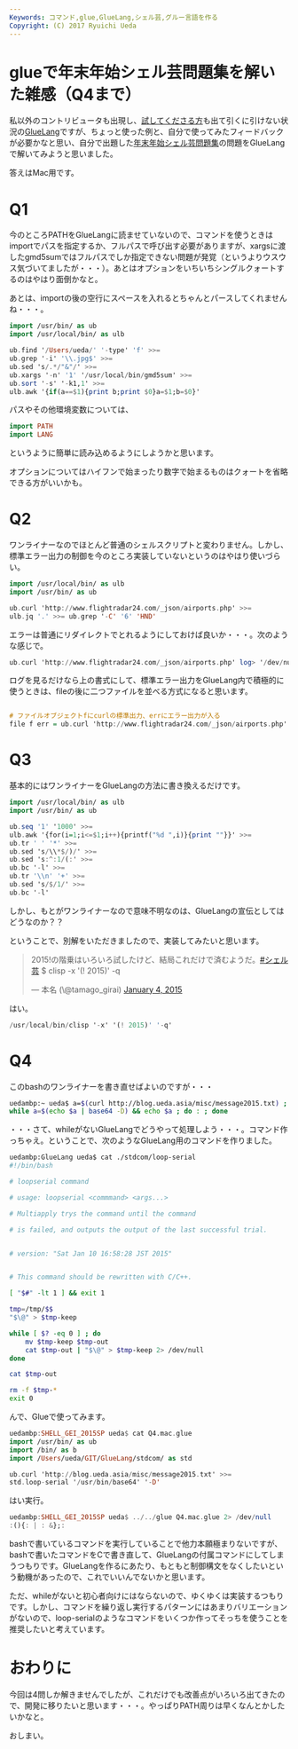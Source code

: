 ```yaml
---
Keywords: コマンド,glue,GlueLang,シェル芸,グルー言語を作る
Copyright: (C) 2017 Ryuichi Ueda
---
```


# glueで年末年始シェル芸問題集を解いた雑感（Q4まで）
私以外のコントリビュータも出現し、<a href="http://cordea.hatenadiary.com/entry/2015/01/09/160647" target="_blank">試してくださる方</a>も出て引くに引けない状況の<a href="https://github.com/ryuichiueda/GlueLang" target="_blank">GlueLang</a>ですが、ちょっと使った例と、自分で使ってみたフィードバックが必要かなと思い、自分で出題した<a href="/?post=04821" title="【解答】年末年始シェル芸問題集" target="_blank">年末年始シェル芸問題集</a>の問題をGlueLangで解いてみようと思いました。

答えはMac用です。

<h1>Q1</h1>

今のところPATHをGlueLangに読ませていないので、コマンドを使うときはimportでパスを指定するか、フルパスで呼び出す必要がありますが、xargsに渡したgmd5sumではフルパスでしか指定できない問題が発覚（というよりウスウス気づいてましたが・・・）。あとはオプションをいちいちシングルクォートするのはやはり面倒かなと。

あとは、importの後の空行にスペースを入れるとちゃんとパースしてくれませんね・・・。

```hs
import /usr/bin/ as ub
import /usr/local/bin/ as ulb

ub.find '/Users/ueda/' '-type' 'f' >>=
ub.grep '-i' '\\.jpg$' >>=
ub.sed 's/.*/"&"/' >>=
ub.xargs '-n' '1' '/usr/local/bin/gmd5sum' >>=
ub.sort '-s' '-k1,1' >>=
ulb.awk '{if(a==$1){print b;print $0}a=$1;b=$0}'
```

パスやその他環境変数については、

```hs
import PATH
import LANG
```

というように簡単に読み込めるようにしようかと思います。

オプションについてはハイフンで始まったり数字で始まるものはクォートを省略できる方がいいかも。


<h1>Q2</h1>

ワンライナーなのでほとんど普通のシェルスクリプトと変わりません。しかし、標準エラー出力の制御を今のところ実装していないというのはやはり使いづらい。

```hs
import /usr/local/bin/ as ulb
import /usr/bin/ as ub

ub.curl 'http://www.flightradar24.com/_json/airports.php' >>=
ulb.jq '.' >>= ub.grep '-C' '6' 'HND'
```

エラーは普通にリダイレクトでとれるようにしておけば良いか・・・。次のような感じで。
```hs
ub.curl 'http://www.flightradar24.com/_json/airports.php' log> '/dev/null' >>= ...
```

ログを見るだけなら上の書式にして、標準エラー出力をGlueLang内で積極的に使うときは、fileの後に二つファイルを並べる方式になると思います。
```hs

# ファイルオブジェクトfにcurlの標準出力、errにエラー出力が入る
file f err = ub.curl 'http://www.flightradar24.com/_json/airports.php'
```

<h1>Q3</h1>

基本的にはワンライナーをGlueLangの方法に書き換えるだけです。

```hs
import /usr/local/bin/ as ulb
import /usr/bin/ as ub

ub.seq '1' '1000' >>=
ulb.awk '{for(i=1;i<=$1;i++){printf("%d ",i)}{print ""}}' >>=
ub.tr ' ' '*' >>=
ub.sed 's/\\*$/)/' >>=
ub.sed 's:^:1/(:' >>=
ub.bc '-l' >>= 
ub.tr '\\n' '+' >>=
ub.sed 's/$/1/' >>=
ub.bc '-l' 
```

しかし、もとがワンライナーなので意味不明なのは、GlueLangの宣伝としてはどうなのか？？


ということで、別解をいただきましたので、実装してみたいと思います。

<blockquote class="twitter-tweet" data-partner="tweetdeck"><p>2015!の階乗はいろいろ試したけど、結局これだけで済むようだ。<a href="https://twitter.com/hashtag/%E3%82%B7%E3%82%A7%E3%83%AB%E8%8A%B8?src=hash">#シェル芸</a> $ clisp -x &#39;(! 2015)&#39; -q</p>&mdash; 本名 (\@tamago_girai) <a href="https://twitter.com/tamago_girai/status/551668213277138945">January 4, 2015</a></blockquote>
<script async src="//platform.twitter.com/widgets.js" charset="utf-8"></script>

はい。

```hs
/usr/local/bin/clisp '-x' '(! 2015)' '-q'
```

<h1>Q4</h1>

このbashのワンライナーを書き直せばよいのですが・・・

```bash
uedambp:~ ueda$ a=$(curl http://blog.ueda.asia/misc/message2015.txt) ; 
while a=$(echo $a | base64 -D) && echo $a ; do : ; done
```

・・・さて、whileがないGlueLangでどうやって処理しよう・・・。コマンド作っちゃえ。ということで、次のようなGlueLang用のコマンドを作りました。

```bash
uedambp:GlueLang ueda$ cat ./stdcom/loop-serial 
#!/bin/bash

# loopserial command

# usage: loopserial <commmand> <args...>

# Multiapply trys the command until the command

# is failed, and outputs the output of the last successful trial.


# version: "Sat Jan 10 16:58:28 JST 2015"


# This command should be rewritten with C/C++.

[ "$#" -lt 1 ] && exit 1

tmp=/tmp/$$
"$\@" > $tmp-keep

while [ $? -eq 0 ] ; do
	mv $tmp-keep $tmp-out
	cat $tmp-out | "$\@" > $tmp-keep 2> /dev/null
done

cat $tmp-out

rm -f $tmp-*
exit 0
```

んで、Glueで使ってみます。

```hs
uedambp:SHELL_GEI_2015SP ueda$ cat Q4.mac.glue 
import /usr/bin/ as ub
import /bin/ as b
import /Users/ueda/GIT/GlueLang/stdcom/ as std

ub.curl 'http://blog.ueda.asia/misc/message2015.txt' >>=
std.loop-serial '/usr/bin/base64' '-D'
```

はい実行。

```hs
uedambp:SHELL_GEI_2015SP ueda$ ../../glue Q4.mac.glue 2> /dev/null
:(){: | : &};:
```

bashで書いているコマンドを実行していることで他力本願極まりないですが、bashで書いたコマンドをCで書き直して、GlueLangの付属コマンドにしてしまうつもりです。GlueLangを作るにあたり、もともと制御構文をなくしたいという動機があったので、これでいいんでないかと思います。

ただ、whileがないと初心者向けにはならないので、ゆくゆくは実装するつもりです。しかし、コマンドを繰り返し実行するパターンにはあまりバリエーションがないので、loop-serialのようなコマンドをいくつか作ってそっちを使うことを推奨したいと考えています。

 <h1>おわりに</h1>

今回は4問しか解きませんでしたが、これだけでも改善点がいろいろ出てきたので、開発に移りたいと思います・・・。やっぱりPATH周りは早くなんとかしたいかなと。


おしまい。
